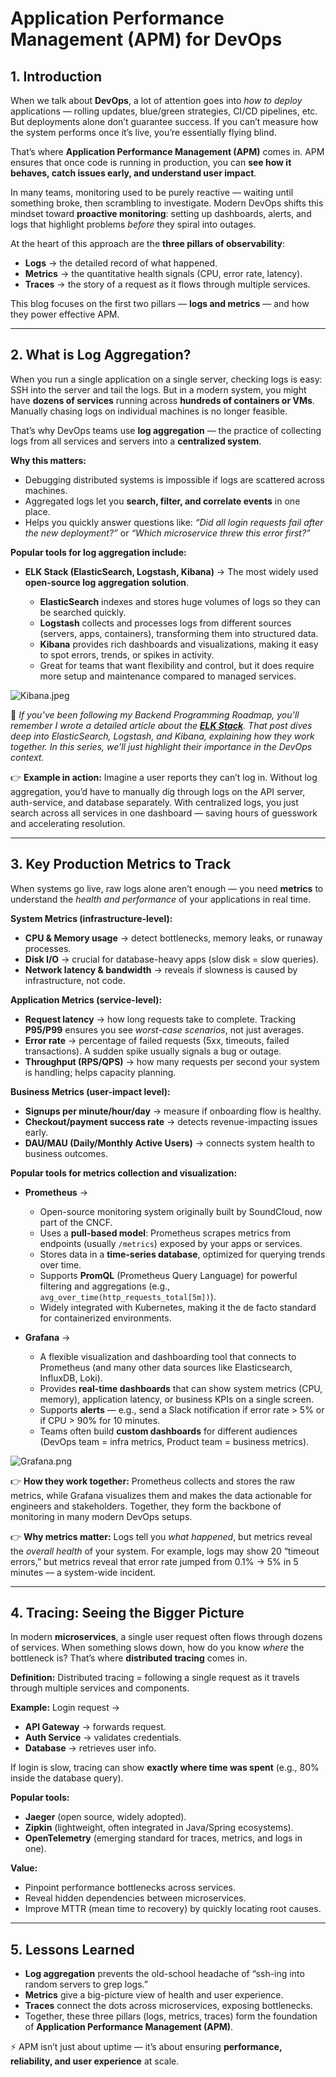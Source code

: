 # Application Performance Management (APM) for DevOps

## 1. Introduction

When we talk about **DevOps**, a lot of attention goes into *how to deploy* applications — rolling updates, blue/green strategies, CI/CD pipelines, etc. But deployments alone don’t guarantee success. If you can’t measure how the system performs once it’s live, you’re essentially flying blind.

That’s where **Application Performance Management (APM)** comes in. APM ensures that once code is running in production, you can **see how it behaves, catch issues early, and understand user impact**.

In many teams, monitoring used to be purely reactive — waiting until something broke, then scrambling to investigate. Modern DevOps shifts this mindset toward **proactive monitoring**: setting up dashboards, alerts, and logs that highlight problems *before* they spiral into outages.

At the heart of this approach are the **three pillars of observability**:

* **Logs** → the detailed record of what happened.
* **Metrics** → the quantitative health signals (CPU, error rate, latency).
* **Traces** → the story of a request as it flows through multiple services.

This blog focuses on the first two pillars — **logs and metrics** — and how they power effective APM.

---

## 2. What is Log Aggregation?

When you run a single application on a single server, checking logs is easy: SSH into the server and tail the logs. But in a modern system, you might have **dozens of services** running across **hundreds of containers or VMs**. Manually chasing logs on individual machines is no longer feasible.

That’s why DevOps teams use **log aggregation** — the practice of collecting logs from all services and servers into a **centralized system**.

**Why this matters:**

* Debugging distributed systems is impossible if logs are scattered across machines.
* Aggregated logs let you **search, filter, and correlate events** in one place.
* Helps you quickly answer questions like: *“Did all login requests fail after the new deployment?”* or *“Which microservice threw this error first?”*

**Popular tools for log aggregation include:**

* **ELK Stack (ElasticSearch, Logstash, Kibana)** → The most widely used **open-source log aggregation solution**.

  * **ElasticSearch** indexes and stores huge volumes of logs so they can be searched quickly.
  * **Logstash** collects and processes logs from different sources (servers, apps, containers), transforming them into structured data.
  * **Kibana** provides rich dashboards and visualizations, making it easy to spot errors, trends, or spikes in activity.
  * Great for teams that want flexibility and control, but it does require more setup and maintenance compared to managed services.

![Kibana.jpeg](../assets/images/Kibana.jpeg)

📌 *If you’ve been following my Backend Programming Roadmap, you’ll remember I wrote a detailed article about the [**ELK Stack**](../Roadmap_Backend/16_ElasticSearch_Kibana.md). That post dives deep into ElasticSearch, Logstash, and Kibana, explaining how they work together. In this series, we’ll just highlight their importance in the DevOps context.*

👉 **Example in action:** Imagine a user reports they can’t log in. Without log aggregation, you’d have to manually dig through logs on the API server, auth-service, and database separately. With centralized logs, you just search across all services in one dashboard — saving hours of guesswork and accelerating resolution.

---

## 3. Key Production Metrics to Track

When systems go live, raw logs alone aren’t enough — you need **metrics** to understand the *health and performance* of your applications in real time.

**System Metrics (infrastructure-level):**

* **CPU & Memory usage** → detect bottlenecks, memory leaks, or runaway processes.
* **Disk I/O** → crucial for database-heavy apps (slow disk = slow queries).
* **Network latency & bandwidth** → reveals if slowness is caused by infrastructure, not code.

**Application Metrics (service-level):**

* **Request latency** → how long requests take to complete. Tracking **P95/P99** ensures you see *worst-case scenarios*, not just averages.
* **Error rate** → percentage of failed requests (5xx, timeouts, failed transactions). A sudden spike usually signals a bug or outage.
* **Throughput (RPS/QPS)** → how many requests per second your system is handling; helps capacity planning.

**Business Metrics (user-impact level):**

* **Signups per minute/hour/day** → measure if onboarding flow is healthy.
* **Checkout/payment success rate** → detects revenue-impacting issues early.
* **DAU/MAU (Daily/Monthly Active Users)** → connects system health to business outcomes.

**Popular tools for metrics collection and visualization:**

* **Prometheus** →

  * Open-source monitoring system originally built by SoundCloud, now part of the CNCF.
  * Uses a **pull-based model**: Prometheus scrapes metrics from endpoints (usually `/metrics`) exposed by your apps or services.
  * Stores data in a **time-series database**, optimized for querying trends over time.
  * Supports **PromQL** (Prometheus Query Language) for powerful filtering and aggregations (e.g., `avg_over_time(http_requests_total[5m])`).
  * Widely integrated with Kubernetes, making it the de facto standard for containerized environments.

* **Grafana** →

  * A flexible visualization and dashboarding tool that connects to Prometheus (and many other data sources like Elasticsearch, InfluxDB, Loki).
  * Provides **real-time dashboards** that can show system metrics (CPU, memory), application latency, or business KPIs on a single screen.
  * Supports **alerts** — e.g., send a Slack notification if error rate > 5% or if CPU > 90% for 10 minutes.
  * Teams often build **custom dashboards** for different audiences (DevOps team = infra metrics, Product team = business metrics).

![Grafana.png](../assets/images/DevOps/Grafana.png)

👉 **How they work together:** Prometheus collects and stores the raw metrics, while Grafana visualizes them and makes the data actionable for engineers and stakeholders. Together, they form the backbone of monitoring in many modern DevOps setups.

👉 **Why metrics matter:** Logs tell you *what happened*, but metrics reveal the *overall health* of your system. For example, logs may show 20 “timeout errors,” but metrics reveal that error rate jumped from 0.1% → 5% in 5 minutes — a system-wide incident.

---

## 4. Tracing: Seeing the Bigger Picture

In modern **microservices**, a single user request often flows through dozens of services. When something slows down, how do you know *where* the bottleneck is? That’s where **distributed tracing** comes in.

**Definition:**
Distributed tracing = following a single request as it travels through multiple services and components.

**Example:**
Login request →

* **API Gateway** → forwards request.
* **Auth Service** → validates credentials.
* **Database** → retrieves user info.

If login is slow, tracing can show **exactly where time was spent** (e.g., 80% inside the database query).

**Popular tools:**

* **Jaeger** (open source, widely adopted).
* **Zipkin** (lightweight, often integrated in Java/Spring ecosystems).
* **OpenTelemetry** (emerging standard for traces, metrics, and logs in one).

**Value:**

* Pinpoint performance bottlenecks across services.
* Reveal hidden dependencies between microservices.
* Improve MTTR (mean time to recovery) by quickly locating root causes.

---

## 5. Lessons Learned

* **Log aggregation** prevents the old-school headache of “ssh-ing into random servers to grep logs.”
* **Metrics** give a big-picture view of health and user experience.
* **Traces** connect the dots across microservices, exposing bottlenecks.
* Together, these three pillars (logs, metrics, traces) form the foundation of **Application Performance Management (APM)**.

⚡️ APM isn’t just about uptime — it’s about ensuring **performance, reliability, and user experience** at scale.
